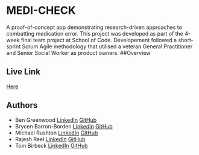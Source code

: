 # MEDI-CHECK
A proof-of-concept app demonstrating research-driven approaches to combatting medication error. This project was developed as part of the 4-week final team project at School of Code. Developement followed a short-sprint Scrum Agile methodology that utilised a veteran General Practitioner and Senior Social Worker as product owners. 
##Overview

## Live Link
[Here](https://medi-check.netlify.app/
)

## Authors

- Ben Greenwood [LinkedIn]() [GitHub]()
- Brycen Barron-Borden [LinkedIn](https://www.linkedin.com/in/brycenbb/) [GitHub](https://github.com/brycenbb)
- Michael Rushton [LinkedIn](www.linkedin.com/in/michael-rushton) [GitHub](https://github.com/michaelrushton-dev)
- Rajesh Reel [LinkedIn](https://www.linkedin.com/in/rajesh-reel) [GitHub](https://www.github.com/rajesh-reel)
- Tom Birbeck [LinkedIn](https://www.linkedin.com/in/tom-birbeck-036356248/) [GitHub](https://github.com/TomBirbeck)
